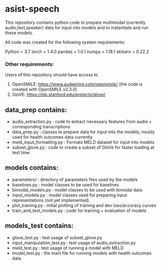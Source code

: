 # asist-speech

This repository contains python code to prepare multimodal (currently audio,text,speaker) data for input into models and to instantiate and run these models.

All code was created for the following system requirements:

Python = 3.7
torch = 1.4.0
pandas = 1.0.1
numpy = 1.18.1
sklearn = 0.22.2

### Other requirements:

Users of this repository should have access to
1. OpenSMILE: https://www.audeering.com/opensmile/ (the code is created with OpenSMILE v2.3.0)
2. GloVE: https://nlp.stanford.edu/projects/glove/


## data_prep contains:
- audio_extraction.py : code to extract necessary features from audio + corresponding transcriptions
- data_prep.py : classes to prepare data for input into the models; mostly used for health outcomes data currently
- meld_input_formatting.py : Formats MELD dataset for input into models
- subset_glove.py : code to create a subset of GloVe for faster loading at test time


## models contains:
- parameters/ : directory of parameters files used by the models
- baselines.py : model classes to be used for baselines
- bimodal_models.py : model classes to be used with bimodal data
- input_models.py : model classes used for preparing input representations (not yet implemented)
- plot_training.py : initial plotting of training and dev loss/accuracy curves
- train_and_test_models.py : code for training + evaluation of models


## models_test contains:
- glove_test.py : test usage of subset_glove.py
- input_manipulation_test.py : test usage of audio_extraction.py
- meld_test.py : test usage of running a model with MELD
- model_test.py : the main file for running models with health outcomes data
